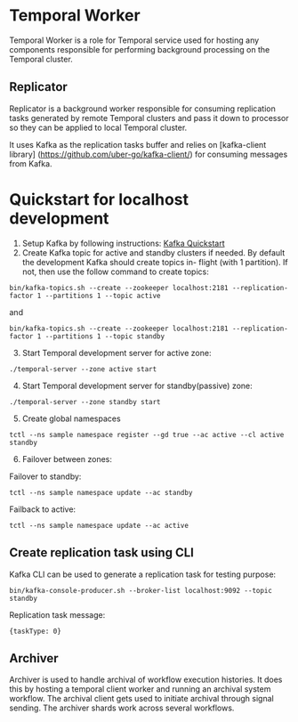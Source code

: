 Temporal Worker
==============

Temporal Worker is a role for Temporal service used for hosting any
components responsible for performing background processing on the Temporal
cluster.

Replicator
----------

Replicator is a background worker responsible for consuming replication tasks
generated by remote Temporal clusters and pass it down to processor so they
can be applied to local Temporal cluster.

It uses Kafka as the replication tasks buffer and relies on
[kafka-client library] (https://github.com/uber-go/kafka-client/) for consuming
messages from Kafka.


Quickstart for localhost development
====================================

1. Setup Kafka by following instructions:
[Kafka Quickstart](https://kafka.apache.org/quickstart)
2. Create Kafka topic for active and standby clusters if needed. By default the development Kafka should create topics in- flight (with 1 partition). If not, then use the follow command to create topics:
```
bin/kafka-topics.sh --create --zookeeper localhost:2181 --replication-factor 1 --partitions 1 --topic active
```
and 
```
bin/kafka-topics.sh --create --zookeeper localhost:2181 --replication-factor 1 --partitions 1 --topic standby
```
3. Start Temporal development server for active zone:
```
./temporal-server --zone active start
```

4. Start Temporal development server for standby(passive) zone:
```
./temporal-server --zone standby start
```

5. Create global namespaces
```
tctl --ns sample namespace register --gd true --ac active --cl active standby
```

6. Failover between zones:

Failover to standby:
```
tctl --ns sample namespace update --ac standby
```
Failback to active:
```
tctl --ns sample namespace update --ac active
```

Create replication task using CLI
---------------------------------

Kafka CLI can be used to generate a replication task for testing purpose:

```
bin/kafka-console-producer.sh --broker-list localhost:9092 --topic standby
```

Replication task message:
```
{taskType: 0}
```

Archiver
--------

Archiver is used to handle archival of workflow execution histories. It does this by hosting a temporal client worker
and running an archival system workflow. The archival client gets used to initiate archival through signal sending. The archiver
shards work across several workflows. 
